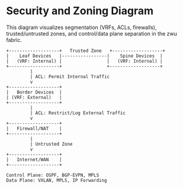 # Security and Zoning Diagram

This diagram visualizes segmentation (VRFs, ACLs, firewalls), trusted/untrusted zones, and control/data plane separation in the zwu fabric.

```
+-------------------+   Trusted Zone   +-------------------+
|    Leaf Devices   |-----------------|    Spine Devices  |
|   (VRF: Internal) |                 |   (VRF: Internal) |
+-------------------+                 +-------------------+
         |
         | ACL: Permit Internal Traffic
         v
+-------------------+
|   Border Devices  |
| (VRF: External)   |
+-------------------+
         |
         | ACL: Restrict/Log External Traffic
         v
+-------------------+
|   Firewall/NAT    |
+-------------------+
         |
         | Untrusted Zone
         v
+-------------------+
|   Internet/WAN    |
+-------------------+

Control Plane: OSPF, BGP-EVPN, MPLS
Data Plane: VXLAN, MPLS, IP Forwarding
```
